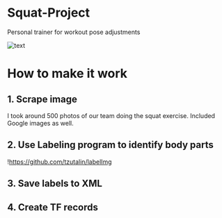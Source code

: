 # Squat-Project
Personal trainer for workout pose adjustments

![text](demo.gif)


# How to make it work

## 1. Scrape image 
I took around 500 photos of our team doing the squat exercise. Included Google images as well.

## 2. Use Labeling program to identify body parts 
!https://github.com/tzutalin/labelImg

## 3. Save labels to XML

## 4. Create TF records

## 
